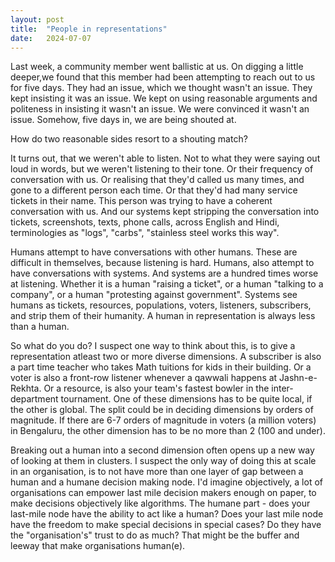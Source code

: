 ```yaml
---
layout: post
title:  "People in representations"
date:   2024-07-07
---
```


Last week, a community member went ballistic at us. On digging a little deeper,we found that this member had been attempting to reach out to us for five days. They had an issue, which we thought wasn't an issue. They kept insisting it was an issue. We kept on using reasonable arguments and politeness in insisting it wasn't an issue. We were convinced it wasn't an issue. Somehow, five days in, we are being shouted at.

How do two reasonable sides resort to a shouting match? 

It turns out, that we weren't able to listen. Not to what they were saying out loud in words, but we weren't listening to their tone. Or their frequency of conversation with us. Or realising that they'd called us many times, and gone to a different person each time. Or that they'd had many service tickets in their name. This person was trying to have a coherent conversation with us. And our systems kept stripping the conversation into tickets, screenshots, texts, phone calls, across English and Hindi, terminologies as "logs", "carbs", "stainless steel works this way".  

Humans attempt to have conversations with other humans. These are difficult in themselves, because listening is hard. Humans, also attempt to have conversations with systems. And systems are a hundred times worse at listening. Whether it is a human "raising a ticket", or a human "talking to a company", or a human "protesting against government". Systems see humans as tickets, resources, populations, voters, listeners, subscribers, and strip them of their humanity. A human in representation is always less than a human. 

So what do you do? I suspect one way to think about this, is to give a representation atleast two or more diverse dimensions. A subscriber is also a part time teacher who takes Math tuitions for kids in their building. Or a voter is also a front-row listener whenever a qawwali happens at Jashn-e-Rekhta. Or a resource, is also your team's fastest bowler in the inter-department tournament. One of these dimensions has to be quite local, if the other is global. The split could be in deciding dimensions by orders of magnitude. If there are 6-7 orders of magnitude in voters (a million voters) in Bengaluru, the other dimension has to be no more than 2 (100 and under). 

Breaking out a human into a second dimension often opens up a new way of looking at them in clusters. I suspect the only way of doing this at scale in an organisation, is to not have more than one layer of gap between a human and a humane decision making node. I'd imagine objectively, a lot of organisations can empower last mile decision makers enough on paper, to make decisions objectively like algorithms. The humane part - does your last-mile node have the ability to act like a human? Does your last mile node have the freedom to make special decisions in special cases? Do they have the "organisation's" trust to do as much? That might be the buffer and leeway that make organisations human(e). 
